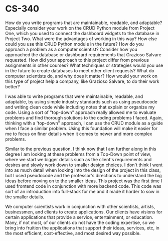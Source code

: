 # CS-340


How do you write programs that are maintainable, readable, and adaptable? Especially consider your work on the CRUD Python module from Project One, which you used to connect the dashboard widgets to the database in Project Two. What were the advantages of working in this way? How else could you use this CRUD Python module in the future?
How do you approach a problem as a computer scientist? Consider how you approached the database or dashboard requirements that Grazioso Salvare requested. How did your approach to this project differ from previous assignments in other courses? What techniques or strategies would you use in the future to create databases to meet other client requests?
What do computer scientists do, and why does it matter? How would your work on this type of project help a company, like Grazioso Salvare, to do their work better?


I was able to write programs that were maintainable, readable, and adaptable, by using simple industry standards such as using pseudocode and writing clean code while including notes that explain or organize my code. Using a sort of "top-down" approach really allowed me to evaluate problems and find thorough solutions to the coding problems I faced. Again, thinking with a 'top-down" approach, I can use the CRUD module as a guide when I face a similar problem. Using this foundation will make it easier for me to focus on finer details when it comes to newer and more complex problems.

Similar to the previous question, I think now that I am further along in this degree I am looking at these problems from a Top-Down point of view, where we start we bigger details such as the client's requirements and desires and slowly work down to smaller design choices. I don't think I went into as much detail when looking into the design of the project in this class, but I used pseudocode and the professor's directions to understand the big ideas before moving on to the smaller ideas. This project was the first time I used frontend code in conjunction with more backend code. This code was sort of an introduction into full-stack for me and it made it harder to sow in the smaller details.


We computer scientists work in conjunction with other scientists, artists, businessmen, and clients to create applications. Our clients have visions for certain applications that provide a service, entertainment, or education. Many, if not most, of our clients do not have the coding expertise, so we bring into fruition the applications that support their ideas, services, etc, in the most efficient, cost-effective, and most desired way possible.
